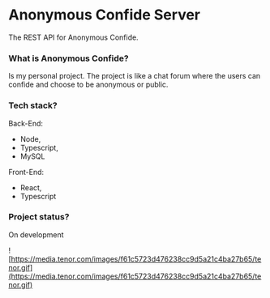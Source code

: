 # Anonymous Confide Server

The REST API for Anonymous Confide.

### What is Anonymous Confide?

Is my personal project. The project is like a chat forum where the users can confide and choose to be anonymous or public.

### Tech stack?

Back-End:

- Node,
- Typescript,
- MySQL

Front-End:

- React,
- Typescript

### Project status?

On development

![https://media.tenor.com/images/f61c5723d476238cc9d5a21c4ba27b65/tenor.gif](https://media.tenor.com/images/f61c5723d476238cc9d5a21c4ba27b65/tenor.gif)
